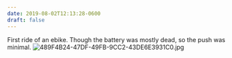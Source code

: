 ```yaml
---
date: 2019-08-02T12:13:28-0600
draft: false
---
```


First ride of an ebike. Though the battery was mostly dead, so the push was minimal. ![489F4B24-47DF-49FB-9CC2-43DE6E3931C0.jpg](http://ianwhitney.micro.blog/uploads/2019/5a3470fb13.jpg)

